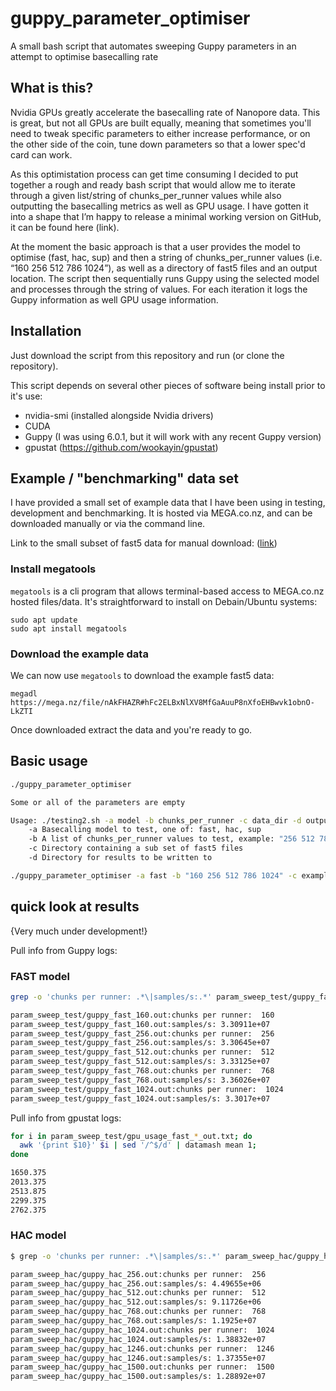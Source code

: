 # guppy_parameter_optimiser
A small bash script that automates sweeping Guppy parameters in an attempt to optimise basecalling rate

## What is this?

Nvidia GPUs greatly accelerate the basecalling rate of Nanopore data. This is great, but not all GPUs are built equally, meaning that sometimes you'll need to tweak specific parameters to either increase performance, or on the other side of the coin, tune down parameters so that a lower spec'd card can work. 

As this optimistation process can get time consuming I decided to put together a rough and ready bash script that would allow me to iterate through a given list/string of chunks_per_runner values while also outputting the basecalling metrics as well as GPU usage. I have gotten it into a shape that I’m happy to release a minimal working version on GitHub, it can be found here (link).

At the moment the basic approach is that a user provides the model to optimise (fast, hac, sup) and then a string of chunks_per_runner values (i.e. “160 256 512 786 1024”), as well as a directory of fast5 files and an output location. The script then sequentially runs Guppy using the selected model and processes through the string of values. For each iteration it logs the Guppy information as well GPU usage information.

## Installation

Just download the script from this repository and run (or clone the repository).

This script depends on several other pieces of software being install prior to it's use:

* nvidia-smi (installed alongside Nvidia drivers)
* CUDA
* Guppy (I was using 6.0.1, but it will work with any recent Guppy version)
* gpustat (https://github.com/wookayin/gpustat)

## Example / "benchmarking" data set

I have provided a small set of example data that I have been using in testing, development and benchmarking. It is hosted via MEGA.co.nz, and can be downloaded manually or via the command line.

Link to the small subset of fast5 data for manual download: ([link](https://mega.nz/file/nAkFHAZR#hFc2ELBxNlXV8MfGaAuuP8nXfoEHBwvk1obnO-LkZTI))

### Install megatools

`megatools` is a cli program that allows terminal-based access to MEGA.co.nz hosted files/data. It's straightforward to install on Debain/Ubuntu systems:

```shell=
sudo apt update
sudo apt install megatools
```

### Download the example data

We can now use `megatools` to download the example fast5 data:

```shell=
megadl https://mega.nz/file/nAkFHAZR#hFc2ELBxNlXV8MfGaAuuP8nXfoEHBwvk1obnO-LkZTI
```

Once downloaded extract the data and you're ready to go.

## Basic usage

```sh
./guppy_parameter_optimiser

Some or all of the parameters are empty

Usage: ./testing2.sh -a model -b chunks_per_runner -c data_dir -d output_dir
	-a Basecalling model to test, one of: fast, hac, sup
	-b A list of chunks_per_runner values to test, example: "256 512 786 1024"
	-c Directory containing a sub set of fast5 files
	-d Directory for results to be written to

```

```sh
./guppy_parameter_optimiser -a fast -b "160 256 512 786 1024" -c example_fast5_data -d results_output
```

## quick look at results

{Very much under development!}

Pull info from Guppy logs:

### FAST model

```sh
grep -o 'chunks per runner: .*\|samples/s:.*' param_sweep_test/guppy_fast_*

param_sweep_test/guppy_fast_160.out:chunks per runner:  160
param_sweep_test/guppy_fast_160.out:samples/s: 3.30911e+07
param_sweep_test/guppy_fast_256.out:chunks per runner:  256
param_sweep_test/guppy_fast_256.out:samples/s: 3.30645e+07
param_sweep_test/guppy_fast_512.out:chunks per runner:  512
param_sweep_test/guppy_fast_512.out:samples/s: 3.33125e+07
param_sweep_test/guppy_fast_768.out:chunks per runner:  768
param_sweep_test/guppy_fast_768.out:samples/s: 3.36026e+07
param_sweep_test/guppy_fast_1024.out:chunks per runner:  1024
param_sweep_test/guppy_fast_1024.out:samples/s: 3.3017e+07
```

Pull info from gpustat logs:

```sh
for i in param_sweep_test/gpu_usage_fast_*_out.txt; do 
  awk '{print $10}' $i | sed '/^$/d' | datamash mean 1; 
done

1650.375
2013.375
2513.875
2299.375
2762.375
```

### HAC model

```sh
$ grep -o 'chunks per runner: .*\|samples/s:.*' param_sweep_hac/guppy_hac_*

param_sweep_hac/guppy_hac_256.out:chunks per runner:  256
param_sweep_hac/guppy_hac_256.out:samples/s: 4.49655e+06
param_sweep_hac/guppy_hac_512.out:chunks per runner:  512
param_sweep_hac/guppy_hac_512.out:samples/s: 9.11726e+06
param_sweep_hac/guppy_hac_768.out:chunks per runner:  768
param_sweep_hac/guppy_hac_768.out:samples/s: 1.1925e+07
param_sweep_hac/guppy_hac_1024.out:chunks per runner:  1024
param_sweep_hac/guppy_hac_1024.out:samples/s: 1.38832e+07
param_sweep_hac/guppy_hac_1246.out:chunks per runner:  1246
param_sweep_hac/guppy_hac_1246.out:samples/s: 1.37355e+07
param_sweep_hac/guppy_hac_1500.out:chunks per runner:  1500
param_sweep_hac/guppy_hac_1500.out:samples/s: 1.28892e+07
```

